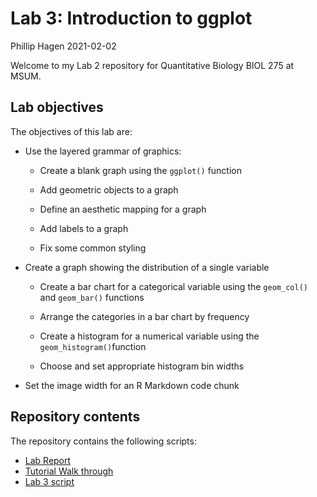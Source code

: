 Lab 3: Introduction to ggplot
================
Phillip Hagen
2021-02-02

Welcome to my Lab 2 repository for Quantitative Biology BIOL 275 at
MSUM.

## Lab objectives

The objectives of this lab are:

  - Use the layered grammar of graphics:
    
      - Create a blank graph using the `ggplot()` function
    
      - Add geometric objects to a graph
    
      - Define an aesthetic mapping for a graph
    
      - Add labels to a graph
    
      - Fix some common styling

  - Create a graph showing the distribution of a single variable
    
      - Create a bar chart for a categorical variable using the
        `geom_col()` and `geom_bar()` functions
    
      - Arrange the categories in a bar chart by frequency
    
      - Create a histogram for a numerical variable using the
        `geom_histogram()`function
    
      - Choose and set appropriate histogram bin widths

  - Set the image width for an R Markdown code chunk

## Repository contents

The repository contains the following scripts:

  - [Lab Report](lab-report.md)
  - [Tutorial Walk through](tutorial-walk-through.R)
  - [Lab 3 script](firefliesL3.R)
